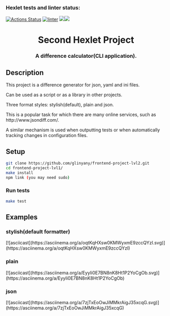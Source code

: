 ### Hexlet tests and linter status:
[![Actions Status](https://github.com/glinyany/frontend-project-lvl2/workflows/hexlet-check/badge.svg)](https://github.com/glinyany/frontend-project-lvl2/actions)
[![linter](https://github.com/glinyany/frontend-project-lvl2/actions/workflows/linter-check.yml/badge.svg)](https://github.com/glinyany/frontend-project-lvl2/actions/workflows/linter-check.yml)
<a href="https://codeclimate.com/github/glinyany/frontend-project-lvl2/test_coverage"><img src="https://api.codeclimate.com/v1/badges/f4dbf79c0df4cb7f8cd7/test_coverage" /></a><a href="https://codeclimate.com/github/glinyany/frontend-project-lvl2/maintainability"><img src="https://api.codeclimate.com/v1/badges/f4dbf79c0df4cb7f8cd7/maintainability" /></a>

<h1 align="center">Second Hexlet Project</h1>
<h3 align="center">A difference calculator(CLI application).</h3>
<h2>Description</h2>
<p>This project is a difference generator for json, yaml and ini files.</p>
<p>Can be used as a script or as a library in other projects.</p>
<p>Three format styles: stylish(default), plain and json.</p> 
<p>This is a popular task for which there are many online services, such as http://www.jsondiff.com/.</p>
<p>A similar mechanism is used when outputting tests or when automatically tracking changes in configuration files.</p>

## Setup

```sh
git clone https://github.com/glinyany/frontend-project-lvl2.git
cd frontend-project-lvl1/
make install
npm link (you may need sudo)
```

### Run tests

```sh
make test
```

<h2>Examples</h2>

<h3>stylish(default formatter)</h3>
[![asciicast](https://asciinema.org/a/oqtKqHXsw0KMWyxmE9zccQYzI.svg)](https://asciinema.org/a/oqtKqHXsw0KMWyxmE9zccQYzI)
<h3>plain</h3>
[![asciicast](https://asciinema.org/a/EyyIi0E7BN8nK8Ht1P2YoCgOb.svg)](https://asciinema.org/a/EyyIi0E7BN8nK8Ht1P2YoCgOb)
<h3>json</h3>
[![asciicast](https://asciinema.org/a/7zjTxEoOwJiMMkrAigJ35xcqG.svg)](https://asciinema.org/a/7zjTxEoOwJiMMkrAigJ35xcqG)
